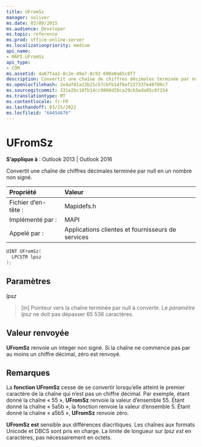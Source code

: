 ```yaml
---
title: UFromSz
manager: soliver
ms.date: 03/09/2015
ms.audience: Developer
ms.topic: reference
ms.prod: office-online-server
ms.localizationpriority: medium
api_name:
- MAPI.UFromSz
api_type:
- COM
ms.assetid: 4a67faa2-8c2e-49a7-8c92-690a0a65c8f7
description: Convertit une chaîne de chiffres décimales terminée par null en un nombre non signé. Si la chaîne ne commence pas par au moins un chiffre décimal, zéro est renvoyé.
ms.openlocfilehash: 2e4af01a13b21cb7cbfb14f6ef227337e48f09c7
ms.sourcegitcommit: 331e2bc18fb14cc9868d28ca29cb5eda85c8f154
ms.translationtype: MT
ms.contentlocale: fr-FR
ms.lasthandoff: 03/25/2022
ms.locfileid: "64454676"
---
```

# <a name="ufromsz"></a>UFromSz

  
  
**S’applique à** : Outlook 2013 | Outlook 2016 
  
Convertit une chaîne de chiffres décimales terminée par null en un nombre non signé. 
  
|Propriété |Valeur |
|:-----|:-----|
|Fichier d’en-tête :  <br/> |Mapidefs.h  <br/> |
|Implémenté par :  <br/> |MAPI  <br/> |
|Appelé par :  <br/> |Applications clientes et fournisseurs de services  <br/> |
   
```cpp
UINT UFromSz(
  LPCSTR lpsz
);
```

## <a name="parameters"></a>Paramètres

 _lpsz_
  
> [in] Pointeur vers la chaîne terminée par null à convertir. Le  _paramètre lpsz_ ne doit pas dépasser 65 536 caractères. 
    
## <a name="return-value"></a>Valeur renvoyée

 **UFromSz** renvoie un integer non signé. Si la chaîne ne commence pas par au moins un chiffre décimal, zéro est renvoyé. 
  
## <a name="remarks"></a>Remarques

La **fonction UFromSz** cesse de se convertir lorsqu’elle atteint le premier caractère de la chaîne qui n’est pas un chiffre décimal. Par exemple, étant donné la chaîne « 55 », **UFromSz** renvoie la valeur d’ensemble 55. Étant donné la chaîne « 5a5b », la fonction renvoie la valeur d’ensemble 5. Étant donné la chaîne « a5b5 », **UFromSz** renvoie zéro. 
  
 **UFromSz est** sensible aux différences diacritiques. Les chaînes aux formats Unicode et DBCS sont pris en charge. La limite de longueur sur  _lpsz est_ en caractères, pas nécessairement en octets. 
  

